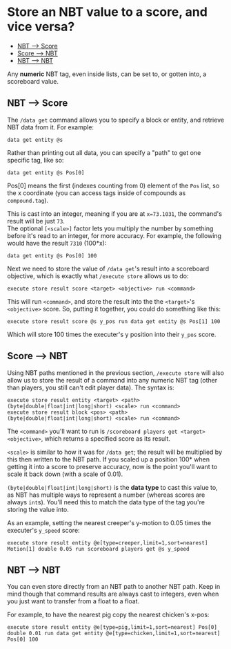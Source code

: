 # Store an NBT value to a score, and vice versa?

  - [NBT --> Score](#nbt----score)
  - [Score --> NBT](#score----nbt)
  - [NBT --> NBT](#nbt----nbt)

Any **numeric** NBT tag, even inside lists, can be set to, or gotten into, a scoreboard value.

## NBT --> Score

The `/data get` command allows you to specify a block or entity, and retrieve NBT data from it. For example:

```mcfunction
data get entity @s
```

Rather than printing out all data, you can specify a "path" to get one specific tag, like so:

```mcfunction
data get entity @s Pos[0]
```

Pos[0] means the first (indexes counting from 0) element of the `Pos` list, so the x coordinate (you can access tags inside of compounds as `compound.tag`).

This is cast into an integer, meaning if you are at `x=73.1031`, the command's result will be just `73`.   
The optional `[<scale>]` factor lets you multiply the number by something before it's read to an integer, for more accuracy. For example, the following would have the result `7310` (100*x):

```mcfunction
data get entity @s Pos[0] 100
```

Next we need to store the value of `/data get`'s result into a scoreboard objective, which is exactly what `/execute store` allows us to do:

```mcfunction
execute store result score <target> <objective> run <command>
```

This will run `<command>`, and store the result into the the `<target>`'s `<objective>` score. So, putting it together, you could do something like this:

```mcfunction
execute store result score @s y_pos run data get entity @s Pos[1] 100
```

Which will store 100 times the executer's y position into their `y_pos` score.

## Score --> NBT

Using NBT paths mentioned in the previous section, `/execute store` will also allow us to store the result of a command into any numeric NBT tag (other than players, you still can't edit player data). The syntax is:

```mcfunction
execute store result entity <target> <path> (byte|double|float|int|long|short) <scale> run <command>
execute store result block <pos> <path> (byte|double|float|int|long|short) <scale> run <command>
```

The `<command>` you'll want to run is `/scoreboard players get <target> <objective>`, which returns a specified score as its result.

`<scale>` is similar to how it was for `/data get`; the result will be multiplied by this then written to the NBT path. If you scaled up a position 100* when getting it into a score to preserve accuracy, now is the point you'll want to scale it back down (with a scale of 0.01).

`(byte|double|float|int|long|short)` is the **data type** to cast this value to, as NBT has multiple ways to represent a number (whereas scores are always `int`s). You'll need this to match the data type of the tag you're storing the value into. 

As an example, setting the nearest creeper's y-motion to 0.05 times the executer's `y_speed` score:

```mcfunction
execute store result entity @e[type=creeper,limit=1,sort=nearest] Motion[1] double 0.05 run scoreboard players get @s y_speed
```

## NBT --> NBT

You can even store directly from an NBT path to another NBT path. Keep in mind though that command results are always cast to integers, even when you just want to transfer from a float to a float.

For example, to have the nearest pig copy the nearest chicken's x-pos:

```mcfunction
execute store result entity @e[type=pig,limit=1,sort=nearest] Pos[0] double 0.01 run data get entity @e[type=chicken,limit=1,sort=nearest] Pos[0] 100
```